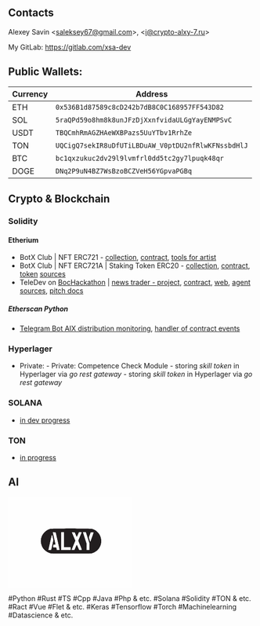 ## Contacts

Alexey Savin &lt;saleksey67@gmail.com&gt;, &lt;i@crypto-alxy-7.ru&gt;

My GitLab: https://gitlab.com/xsa-dev

## Public Wallets:

| Currency | Address                                              |
|----------|------------------------------------------------------|
| ETH      | `0x536B1d87589c8cD242b7dB8C0C168957FF543D82`         |
| SOL      | `5raQPd59o8hm8k8unJFzDjXxnfvidaULGgYayENMPSvC`       |
| USDT     | `TBQCmhRmAGZHAeWXBPazs5UuYTbv1RrhZe`                 |
| TON      | `UQCigQ7sekIR8uDfUTiLBDuAW_V0ptDU2nfRlwKFNssbdHlJ`   |
| BTC      | `bc1qxzukuc2dv29l9lvmfrl0dd5tc2gy7lpuqk48qr`         |
| DOGE     | `DNq2P9uN4BZ7WsBzoBCZVeH56YGpvaPGBq`                 |

## Crypto & Blockchain

### Solidity

#### Etherium
- BotX Club | NFT ERC721 - [collection](https://opensea.io/collection/bot-x), [contract](https://etherscan.io/token/0x3f948349daab5607c8ec3e7a6cdca9f825aa8e1c#readContract), [tools for artist](http://localhost)
- BotX Club | NFT ERC721A | Staking Token ERC20 - [collection](https://opensea.io/collection/botx-club), [contract](https://etherscan.io/address/0xe017f96e960120f62f4a9dd8780ce7ca5c4d1504#code), [token](https://etherscan.io/token/0xe017f96e960120f62f4a9dd8780ce7ca5c4d1504) [sources](https://github.com/DreamDev0122/Botx-Code)
- TeleDev on [BocHackathon](https://github.com/BocHackathon-4-0) | [news trader - project](https://github.com/BocHackathon-4-0/news-trader), [contract](https://github.com/BocHackathon-4-0/news-trader/tree/main/blockchain), [web](https://github.com/BocHackathon-4-0/news-trader/tree/main/web), [agent sources](https://github.com/BocHackathon-4-0/news-trader/tree/updates-after-hackatone/agents), [pitch docs](https://github.com/BocHackathon-4-0/news-trader/blob/main/docs/pich_docs/pitch.md)

##### Etherscan Python
- [Telegram Bot AIX distribution monitoring](https://t.me/c/1687650710/1882), [handler of contract events](https://etherscan.io/address/0xaBE235136562a5C2B02557E1CaE7E8c85F2a5da0)

### Hyperlager
- Private: - Private: Competence Check Module - storing _skill token_ in Hyperlager via _go rest gateway_ - storing <i>skill token</i> in Hyperlager via <i>go rest gateway</i>

### SOLANA
- [in dev progress](https://solscan.io/tx/5uLg3LyeRDAAKFbSXxRewn5AzmM8CsErnuXBvjBS6VC42A78cT4M96zFUBzTGygjUjA5zPwttaM8iwAxVq3TvEcR?cluster=devnet)

### TON
- [in progress](https://tonsandbox.com/explorer/address/kQDUe600N-kN8bYgFMstDeyL5yWvjx05k-9QFP4n2iDVWdSz)

## AI
<svg xmlns="http://www.w3.org/2000/svg" width="50%" viewBox="0 0 558 408">
<g>
<path d="M 295.63,141.96 L 301.11,141.97 L 312.00,142.00 L 317.24,142.02 L 327.57,142.08 L 332.41,142.11 L 337.20,142.15 L 339.49,142.17 L 344.01,142.21 L 346.15,142.24 L 350.36,142.29 L 352.34,142.31 L 356.20,142.37 L 357.98,142.40 L 361.45,142.46 L 363.03,142.49 L 366.07,142.56 L 367.42,142.60 L 369.99,142.67 L 371.09,142.71 L 373.15,142.79 L 373.98,142.83 L 375.50,142.91 L 376.04,142.96 L 376.97,143.05 L 377.20,143.10 L 381.84,144.29 L 384.85,145.29 L 386.31,145.88 L 389.20,147.15 L 390.59,147.87 L 393.35,149.38 L 394.67,150.22 L 397.28,151.96 L 398.53,152.91 L 400.98,154.87 L 402.15,155.92 L 406.63,160.33 L 408.59,162.80 L 412.31,167.91 L 413.84,170.68 L 415.33,173.48 L 415.99,174.93 L 417.24,177.86 L 417.78,179.37 L 418.79,182.41 L 419.20,183.96 L 419.96,187.09 L 420.23,188.68 L 420.72,191.89 L 420.87,193.52 L 421.08,196.79 L 421.07,198.45 L 420.72,205.78 L 420.13,210.29 L 419.65,212.42 L 418.54,216.61 L 417.78,218.65 L 416.12,222.71 L 415.06,224.76 L 411.91,230.17 L 409.57,233.56 L 408.28,235.13 L 405.63,238.20 L 404.20,239.62 L 401.25,242.37 L 399.67,243.62 L 396.44,246.03 L 394.73,247.11 L 391.23,249.19 L 389.38,250.09 L 385.62,251.82 L 383.64,252.55 L 379.63,253.91 L 377.54,254.45 L 376.13,254.77 L 375.15,254.90 L 374.12,255.03 L 373.50,255.09 L 372.20,255.21 L 371.44,255.26 L 369.82,255.36 L 368.87,255.40 L 366.88,255.49 L 365.73,255.52 L 363.31,255.59 L 361.92,255.63 L 359.01,255.68 L 357.36,255.71 L 353.91,255.76 L 351.97,255.78 L 347.93,255.81 L 345.67,255.83 L 340.98,255.86 L 338.37,255.87 L 332.97,255.89 L 329.99,255.89 L 323.84,255.90 L 320.45,255.90 L 313.48,255.91 L 309.67,255.91 L 301.83,255.90 L 297.56,255.90 L 288.79,255.89 L 284.04,255.88 L 266.41,255.85 L 255.17,255.82 L 249.89,255.80 L 244.67,255.78 L 242.16,255.77 L 237.21,255.75 L 234.84,255.74 L 230.19,255.72 L 227.98,255.71 L 223.66,255.68 L 221.63,255.67 L 217.66,255.64 L 215.82,255.63 L 212.25,255.60 L 210.62,255.59 L 207.47,255.56 L 206.06,255.55 L 203.36,255.52 L 202.18,255.50 L 199.96,255.47 L 199.05,255.46 L 197.34,255.43 L 196.69,255.41 L 195.53,255.38 L 195.16,255.37 L 194.57,255.34 L 194.50,255.32 L 187.94,253.47 L 183.68,251.89 L 181.63,250.95 L 177.58,248.95 L 175.66,247.80 L 171.86,245.41 L 170.08,244.09 L 166.60,241.35 L 164.99,239.87 L 161.87,236.82 L 160.46,235.19 L 157.74,231.88 L 156.55,230.13 L 154.30,226.57 L 153.36,224.72 L 152.12,222.00 L 151.33,219.98 L 150.95,218.89 L 149.51,214.35 L 148.92,211.99 L 147.86,207.26 L 147.53,205.05 L 147.23,202.89 L 147.15,201.88 L 147.01,199.95 L 147.02,199.09 L 147.14,196.38 L 147.32,194.27 L 147.45,193.15 L 147.74,190.88 L 147.91,189.79 L 148.28,187.65 L 148.47,186.71 L 150.76,178.99 L 152.89,174.01 L 154.22,171.64 L 157.04,166.99 L 158.69,164.82 L 162.14,160.57 L 164.06,158.64 L 168.04,154.89 L 170.19,153.24 L 174.60,150.09 L 176.94,148.76 L 181.71,146.29 L 184.19,145.34 L 189.22,143.63 L 191.80,143.10 L 192.96,142.96 L 194.19,142.87 L 195.02,142.83 L 196.81,142.75 L 197.91,142.71 L 200.24,142.63 L 201.58,142.60 L 204.40,142.53 L 205.97,142.49 L 209.23,142.43 L 211.02,142.40 L 214.69,142.34 L 216.66,142.31 L 220.70,142.26 L 222.85,142.24 L 227.21,142.19 L 229.51,142.17 L 234.16,142.13 L 236.59,142.11 L 246.52,142.05 L 251.76,142.02 L 262.41,141.98 L 267.89,141.97 L 278.94,141.95 L 284.50,141.95 M 197.43,172.23 L 197.18,172.98 L 196.88,174.07 L 196.67,174.89 L 196.21,176.69 L 195.93,177.84 L 195.34,180.27 L 195.00,181.69 L 194.30,184.67 L 193.91,186.33 L 193.11,189.77 L 192.68,191.63 L 191.81,195.43 L 191.35,197.44 L 190.42,201.53 L 189.95,203.65 L 187.22,215.81 L 186.38,219.53 L 186.00,221.25 L 185.24,224.60 L 184.91,226.10 L 184.26,228.98 L 183.98,230.21 L 183.46,232.52 L 183.25,233.44 L 182.87,235.11 L 182.74,235.67 L 182.53,236.60 L 182.50,236.75 L 182.29,237.69 L 182.33,238.00 L 182.54,238.53 L 182.89,238.68 L 183.79,238.91 L 184.61,238.95 L 185.49,238.98 L 186.03,238.99 L 187.21,239.00 L 187.91,239.00 L 190.89,238.93 L 192.31,238.79 L 192.79,238.65 L 193.62,238.35 L 193.87,238.12 L 194.28,237.60 L 194.39,237.25 L 194.58,236.48 L 194.80,235.58 L 194.94,234.95 L 195.26,233.59 L 195.45,232.75 L 195.85,230.99 L 196.07,229.98 L 196.54,227.88 L 196.80,226.72 L 197.33,224.35 L 197.61,223.07 L 198.78,217.78 L 199.39,214.96 L 203.88,194.42 L 201.56,183.66 L 200.77,180.09 L 200.31,178.08 L 200.11,177.25 L 199.72,175.71 L 199.55,175.10 L 199.21,173.98 L 199.06,173.56 L 198.77,172.81 L 198.63,172.57 L 198.36,172.15 L 198.23,172.06 L 197.72,171.95 M 204.75,159.09 L 203.33,159.14 L 202.94,159.24 L 202.35,159.51 L 202.28,159.74 L 202.27,160.29 L 202.39,160.70 L 202.66,161.74 L 202.95,162.92 L 203.13,163.73 L 203.54,165.48 L 203.78,166.53 L 204.28,168.76 L 204.56,170.02 L 205.15,172.62 L 205.46,174.04 L 206.10,176.93 L 206.44,178.46 L 207.81,184.73 L 208.51,187.94 L 209.90,194.34 L 210.55,197.34 L 211.18,200.29 L 211.48,201.67 L 212.05,204.35 L 212.31,205.56 L 212.79,207.88 L 213.00,208.88 L 213.39,210.75 L 213.54,211.48 L 213.80,212.80 L 213.88,213.23 L 214.00,213.92 L 214.00,213.99 L 213.65,214.38 L 213.10,214.61 L 212.70,214.70 L 210.80,215.00 L 205.17,215.00 L 204.08,220.05 L 203.32,223.89 L 203.14,224.91 L 203.09,225.28 L 203.00,225.92 L 203.00,226.05 L 203.58,226.42 L 204.50,226.63 L 205.16,226.72 L 206.62,226.88 L 207.50,226.92 L 209.35,227.00 L 217.73,227.00 L 219.00,233.00 L 220.27,239.00 L 225.67,239.00 L 227.98,238.92 L 229.27,238.78 L 229.77,238.67 L 230.68,238.43 L 230.98,238.27 L 231.47,237.94 L 231.55,237.74 L 231.55,237.41 L 231.51,237.00 L 231.46,236.70 L 231.23,235.27 L 231.04,234.21 L 230.59,231.89 L 230.30,230.44 L 229.67,227.34 L 229.29,225.54 L 228.49,221.78 L 228.04,219.69 L 227.10,215.37 L 226.58,213.03 L 225.52,208.26 L 224.95,205.75 L 223.79,200.64 L 223.18,197.99 L 214.34,159.50 L 208.08,159.20 L 206.20,159.12 L 205.17,159.09 M 240.00,159.00 L 240.00,239.00 L 282.00,239.00 L 282.00,227.00 L 252.00,227.00 L 252.00,159.00 M 320.22,159.00 L 315.38,169.97 L 313.44,174.17 L 312.26,176.57 L 311.76,177.50 L 310.82,179.16 L 310.50,179.63 L 310.19,180.04 L 310.08,180.14 L 309.89,180.27 L 309.85,180.22 L 309.62,179.87 L 309.39,179.45 L 309.23,179.15 L 308.53,177.74 L 308.07,176.77 L 307.08,174.67 L 306.52,173.44 L 305.36,170.88 L 304.76,169.50 L 300.36,159.50 L 294.09,159.20 L 291.69,159.15 L 290.33,159.18 L 289.81,159.22 L 288.87,159.33 L 288.61,159.41 L 288.24,159.59 L 288.31,159.70 L 288.56,160.24 L 288.88,160.95 L 289.10,161.46 L 289.59,162.60 L 289.89,163.30 L 290.54,164.80 L 290.91,165.67 L 291.68,167.49 L 292.10,168.50 L 292.98,170.58 L 293.45,171.70 L 295.41,176.38 L 296.47,178.91 L 304.14,197.32 L 295.57,217.59 L 292.24,225.51 L 291.24,227.90 L 290.79,229.00 L 289.91,231.14 L 289.52,232.08 L 288.78,233.89 L 288.47,234.65 L 287.89,236.08 L 287.68,236.63 L 287.29,237.62 L 287.17,237.94 L 287.00,238.43 L 287.00,238.47 L 287.17,238.63 L 287.48,238.69 L 288.25,238.80 L 288.81,238.83 L 290.03,238.87 L 290.76,238.86 L 292.30,238.84 L 293.15,238.80 L 299.29,238.50 L 304.36,226.75 L 306.38,222.19 L 307.62,219.52 L 308.14,218.45 L 309.10,216.52 L 309.44,215.93 L 309.75,215.40 L 309.87,215.24 L 310.06,215.00 L 310.11,215.00 L 310.35,215.24 L 310.61,215.64 L 310.79,215.95 L 311.16,216.62 L 311.39,217.06 L 311.86,217.98 L 312.13,218.52 L 313.28,220.91 L 313.95,222.34 L 315.32,225.35 L 316.04,227.00 L 321.30,239.00 L 326.59,239.00 L 330.50,238.72 L 331.48,238.53 L 331.82,238.42 L 332.39,238.18 L 332.47,238.05 L 332.42,237.47 L 332.22,236.71 L 332.05,236.16 L 331.65,234.96 L 331.39,234.21 L 330.82,232.63 L 330.47,231.71 L 329.75,229.80 L 329.33,228.74 L 328.47,226.55 L 328.00,225.37 L 325.99,220.46 L 324.86,217.80 L 321.69,210.19 L 320.74,207.85 L 320.30,206.77 L 319.47,204.67 L 319.10,203.73 L 318.41,201.92 L 318.12,201.15 L 317.58,199.69 L 317.38,199.11 L 317.02,198.05 L 316.92,197.70 L 316.77,197.10 L 316.77,197.00 L 316.94,196.35 L 317.19,195.60 L 317.38,195.08 L 317.80,193.94 L 318.06,193.25 L 318.62,191.79 L 318.95,190.95 L 320.39,187.33 L 321.25,185.22 L 323.05,180.84 L 324.04,178.50 L 326.86,171.80 L 328.55,167.78 L 329.24,166.13 L 329.91,164.54 L 330.19,163.86 L 330.73,162.58 L 330.94,162.08 L 331.33,161.16 L 331.45,160.85 L 331.67,160.34 L 331.70,160.25 L 331.62,159.67 L 331.19,159.38 L 330.75,159.28 L 329.74,159.11 L 328.99,159.07 L 327.32,159.00 M 338.25,159.00 L 354.98,210.50 L 354.99,224.75 L 355.00,239.00 L 367.00,239.00 L 367.00,208.12 L 350.92,159.00 M 380.70,159.16 L 379.86,159.20 L 373.71,159.50 L 369.40,170.69 L 365.09,181.88 L 367.64,190.69 L 368.67,194.18 L 369.31,196.28 L 369.59,197.15 L 370.11,198.76 L 370.30,199.30 L 370.63,200.20 L 370.70,200.32 L 371.00,200.70 L 371.16,200.78 L 371.48,200.86 L 371.58,200.75 L 371.83,200.21 L 372.14,199.44 L 372.36,198.87 L 372.83,197.63 L 373.11,196.85 L 373.72,195.20 L 374.06,194.26 L 374.78,192.29 L 375.17,191.20 L 375.96,188.98 L 376.38,187.80 L 378.11,182.94 L 379.00,180.42 L 380.76,175.39 L 381.58,173.02 L 383.17,168.43 L 383.82,166.51 L 384.45,164.66 L 384.72,163.86 L 385.21,162.37 L 385.40,161.78 L 385.74,160.72 L 385.84,160.37 L 386.00,159.81 L 386.00,159.75 L 385.52,159.45 L 384.75,159.29 L 384.20,159.24 L 382.98,159.16 L 382.24,159.15 Z" fill="rgb(34,30,31)"/>
<path d="M 0.00,204.00 L 0.00,0.00 L 279.00,0.00 L 558.00,0.00 L 558.00,204.00 L 558.00,408.00 L 279.00,408.00 L 0.00,408.00 L 0.00,204.00 M 377.54,254.45 L 379.63,253.91 L 383.64,252.55 L 385.62,251.82 L 389.38,250.09 L 391.23,249.19 L 394.73,247.11 L 396.44,246.03 L 399.67,243.62 L 401.25,242.37 L 404.20,239.62 L 405.63,238.20 L 408.28,235.13 L 409.57,233.56 L 411.91,230.17 L 415.06,224.76 L 416.12,222.71 L 417.78,218.65 L 418.54,216.61 L 419.65,212.42 L 420.13,210.29 L 420.72,205.78 L 421.07,198.45 L 421.08,196.79 L 420.87,193.52 L 420.72,191.89 L 420.23,188.68 L 419.96,187.09 L 419.20,183.96 L 418.79,182.41 L 417.78,179.37 L 417.24,177.86 L 415.99,174.93 L 415.33,173.48 L 413.84,170.68 L 412.31,167.91 L 408.59,162.80 L 406.63,160.33 L 402.15,155.92 L 400.98,154.87 L 398.53,152.91 L 397.28,151.96 L 394.67,150.22 L 393.35,149.38 L 390.59,147.87 L 389.20,147.15 L 386.31,145.88 L 384.85,145.29 L 381.84,144.29 L 377.20,143.10 L 376.97,143.05 L 376.04,142.96 L 375.50,142.91 L 373.98,142.83 L 373.15,142.79 L 371.09,142.71 L 369.99,142.67 L 367.42,142.60 L 366.07,142.56 L 363.03,142.49 L 361.45,142.46 L 357.98,142.40 L 356.20,142.37 L 352.34,142.31 L 350.36,142.29 L 346.15,142.24 L 344.01,142.21 L 339.49,142.17 L 337.20,142.15 L 332.41,142.11 L 327.57,142.08 L 317.24,142.02 L 312.00,142.00 L 301.11,141.97 L 295.63,141.96 L 284.50,141.95 L 278.94,141.95 L 267.89,141.97 L 262.41,141.98 L 251.76,142.02 L 246.52,142.05 L 236.59,142.11 L 234.16,142.13 L 229.51,142.17 L 227.21,142.19 L 222.85,142.24 L 220.70,142.26 L 216.66,142.31 L 214.69,142.34 L 211.02,142.40 L 209.23,142.43 L 205.97,142.49 L 204.40,142.53 L 201.58,142.60 L 200.24,142.63 L 197.91,142.71 L 196.81,142.75 L 195.02,142.83 L 194.19,142.87 L 192.96,142.96 L 191.80,143.10 L 189.22,143.63 L 184.19,145.34 L 181.71,146.29 L 176.94,148.76 L 174.60,150.09 L 170.19,153.24 L 168.04,154.89 L 164.06,158.64 L 162.14,160.57 L 158.69,164.82 L 157.04,166.99 L 154.22,171.64 L 152.89,174.01 L 150.76,178.99 L 148.47,186.71 L 148.28,187.65 L 147.91,189.79 L 147.74,190.88 L 147.45,193.15 L 147.32,194.27 L 147.14,196.38 L 147.02,199.09 L 147.01,199.95 L 147.15,201.88 L 147.23,202.89 L 147.53,205.05 L 147.86,207.26 L 148.92,211.99 L 149.51,214.35 L 150.95,218.89 L 151.33,219.98 L 152.12,222.00 L 153.36,224.72 L 154.30,226.57 L 156.55,230.13 L 157.74,231.88 L 160.46,235.19 L 161.87,236.82 L 164.99,239.87 L 166.60,241.35 L 170.08,244.09 L 171.86,245.41 L 175.66,247.80 L 177.58,248.95 L 181.63,250.95 L 183.68,251.89 L 187.94,253.47 L 194.50,255.32 L 194.57,255.34 L 195.16,255.37 L 195.53,255.38 L 196.69,255.41 L 197.34,255.43 L 199.05,255.46 L 199.96,255.47 L 202.18,255.50 L 203.36,255.52 L 206.06,255.55 L 207.47,255.56 L 210.62,255.59 L 212.25,255.60 L 215.82,255.63 L 217.66,255.64 L 221.63,255.67 L 223.66,255.68 L 227.98,255.71 L 230.19,255.72 L 234.84,255.74 L 237.21,255.75 L 242.16,255.77 L 244.67,255.78 L 249.89,255.80 L 255.17,255.82 L 266.41,255.85 L 284.04,255.88 L 288.79,255.89 L 297.56,255.90 L 301.83,255.90 L 309.67,255.91 L 313.48,255.91 L 320.45,255.90 L 323.84,255.90 L 329.99,255.89 L 332.97,255.89 L 338.37,255.87 L 340.98,255.86 L 345.67,255.83 L 347.93,255.81 L 351.97,255.78 L 353.91,255.76 L 357.36,255.71 L 359.01,255.68 L 361.92,255.63 L 363.31,255.59 L 365.73,255.52 L 366.88,255.49 L 368.87,255.40 L 369.82,255.36 L 371.44,255.26 L 372.20,255.21 L 373.50,255.09 L 374.12,255.03 L 375.15,254.90 L 376.13,254.77 M 182.50,236.75 L 182.53,236.60 L 182.74,235.67 L 182.87,235.11 L 183.25,233.44 L 183.46,232.52 L 183.98,230.21 L 184.26,228.98 L 184.91,226.10 L 185.24,224.60 L 186.00,221.25 L 186.38,219.53 L 187.22,215.81 L 189.95,203.65 L 190.42,201.53 L 191.35,197.44 L 191.81,195.43 L 192.68,191.63 L 193.11,189.77 L 193.91,186.33 L 194.30,184.67 L 195.00,181.69 L 195.34,180.27 L 195.93,177.84 L 196.21,176.69 L 196.67,174.89 L 196.88,174.07 L 197.18,172.98 L 197.43,172.23 L 197.72,171.95 L 198.23,172.06 L 198.36,172.15 L 198.63,172.57 L 198.77,172.81 L 199.06,173.56 L 199.21,173.98 L 199.55,175.10 L 199.72,175.71 L 200.11,177.25 L 200.31,178.08 L 200.77,180.09 L 201.56,183.66 L 203.88,194.42 L 199.39,214.96 L 198.78,217.78 L 197.61,223.07 L 197.33,224.35 L 196.80,226.72 L 196.54,227.88 L 196.07,229.98 L 195.85,230.99 L 195.45,232.75 L 195.26,233.59 L 194.94,234.95 L 194.80,235.58 L 194.58,236.48 L 194.39,237.25 L 194.28,237.60 L 193.87,238.12 L 193.62,238.35 L 192.79,238.65 L 192.31,238.79 L 190.89,238.93 L 187.91,239.00 L 187.21,239.00 L 186.03,238.99 L 185.49,238.98 L 184.61,238.95 L 183.79,238.91 L 182.89,238.68 L 182.54,238.53 L 182.33,238.00 L 182.29,237.69 M 219.00,233.00 L 217.73,227.00 L 210.36,227.00 L 209.35,227.00 L 207.50,226.92 L 206.62,226.88 L 205.16,226.72 L 204.50,226.63 L 203.58,226.42 L 203.00,226.05 L 203.00,225.92 L 203.09,225.28 L 203.14,224.91 L 203.32,223.89 L 204.08,220.05 L 205.17,215.00 L 209.58,215.00 L 210.80,215.00 L 212.70,214.70 L 213.10,214.61 L 213.65,214.38 L 214.00,213.99 L 214.00,213.92 L 213.88,213.23 L 213.80,212.80 L 213.54,211.48 L 213.39,210.75 L 213.00,208.88 L 212.79,207.88 L 212.31,205.56 L 212.05,204.35 L 211.48,201.67 L 211.18,200.29 L 210.55,197.34 L 209.90,194.34 L 208.51,187.94 L 207.81,184.73 L 206.44,178.46 L 206.10,176.93 L 205.46,174.04 L 205.15,172.62 L 204.56,170.02 L 204.28,168.76 L 203.78,166.53 L 203.54,165.48 L 203.13,163.73 L 202.95,162.92 L 202.66,161.74 L 202.39,160.70 L 202.27,160.29 L 202.28,159.74 L 202.35,159.51 L 202.94,159.24 L 203.33,159.14 L 204.75,159.09 L 205.17,159.09 L 206.20,159.12 L 208.08,159.20 L 214.34,159.50 L 223.18,197.99 L 223.79,200.64 L 224.95,205.75 L 225.52,208.26 L 226.58,213.03 L 227.10,215.37 L 228.04,219.69 L 228.49,221.78 L 229.29,225.54 L 229.67,227.34 L 230.30,230.44 L 230.59,231.89 L 231.04,234.21 L 231.23,235.27 L 231.46,236.70 L 231.51,237.00 L 231.55,237.41 L 231.55,237.74 L 231.47,237.94 L 230.98,238.27 L 230.68,238.43 L 229.77,238.67 L 229.27,238.78 L 227.98,238.92 L 225.67,239.00 L 220.27,239.00 L 219.00,233.00 M 240.00,199.00 L 240.00,159.00 L 246.00,159.00 L 252.00,159.00 L 252.00,193.00 L 252.00,227.00 L 267.00,227.00 L 282.00,227.00 L 282.00,233.00 L 282.00,239.00 L 261.00,239.00 L 240.00,239.00 L 240.00,199.00 M 287.00,238.47 L 287.00,238.43 L 287.17,237.94 L 287.29,237.62 L 287.68,236.63 L 287.89,236.08 L 288.47,234.65 L 288.78,233.89 L 289.52,232.08 L 289.91,231.14 L 290.79,229.00 L 291.24,227.90 L 292.24,225.51 L 295.57,217.59 L 304.14,197.32 L 296.47,178.91 L 295.41,176.38 L 293.45,171.70 L 292.98,170.58 L 292.10,168.50 L 291.68,167.49 L 290.91,165.67 L 290.54,164.80 L 289.89,163.30 L 289.59,162.60 L 289.10,161.46 L 288.88,160.95 L 288.56,160.24 L 288.31,159.70 L 288.24,159.59 L 288.61,159.41 L 288.87,159.33 L 289.81,159.22 L 290.33,159.18 L 291.69,159.15 L 294.09,159.20 L 300.36,159.50 L 304.76,169.50 L 305.36,170.88 L 306.52,173.44 L 307.08,174.67 L 308.07,176.77 L 308.53,177.74 L 309.23,179.15 L 309.39,179.45 L 309.62,179.87 L 309.85,180.22 L 309.89,180.27 L 310.08,180.14 L 310.19,180.04 L 310.50,179.63 L 310.82,179.16 L 311.76,177.50 L 312.26,176.57 L 313.44,174.17 L 315.38,169.97 L 320.22,159.00 L 326.22,159.00 L 327.32,159.00 L 328.99,159.07 L 329.74,159.11 L 330.75,159.28 L 331.19,159.38 L 331.62,159.67 L 331.70,160.25 L 331.67,160.34 L 331.45,160.85 L 331.33,161.16 L 330.94,162.08 L 330.73,162.58 L 330.19,163.86 L 329.91,164.54 L 329.24,166.13 L 328.55,167.78 L 326.86,171.80 L 324.04,178.50 L 323.05,180.84 L 321.25,185.22 L 320.39,187.33 L 318.95,190.95 L 318.62,191.79 L 318.06,193.25 L 317.80,193.94 L 317.38,195.08 L 317.19,195.60 L 316.94,196.35 L 316.77,197.00 L 316.77,197.10 L 316.92,197.70 L 317.02,198.05 L 317.38,199.11 L 317.58,199.69 L 318.12,201.15 L 318.41,201.92 L 319.10,203.73 L 319.47,204.67 L 320.30,206.77 L 320.74,207.85 L 321.69,210.19 L 324.86,217.80 L 325.99,220.46 L 328.00,225.37 L 328.47,226.55 L 329.33,228.74 L 329.75,229.80 L 330.47,231.71 L 330.82,232.63 L 331.39,234.21 L 331.65,234.96 L 332.05,236.16 L 332.22,236.71 L 332.42,237.47 L 332.47,238.05 L 332.39,238.18 L 331.82,238.42 L 331.48,238.53 L 330.50,238.72 L 326.59,239.00 L 321.30,239.00 L 316.04,227.00 L 315.32,225.35 L 313.95,222.34 L 313.28,220.91 L 312.13,218.52 L 311.86,217.98 L 311.39,217.06 L 311.16,216.62 L 310.79,215.95 L 310.61,215.64 L 310.35,215.24 L 310.11,215.00 L 310.06,215.00 L 309.87,215.24 L 309.75,215.40 L 309.44,215.93 L 309.10,216.52 L 308.14,218.45 L 307.62,219.52 L 306.38,222.19 L 304.36,226.75 L 299.29,238.50 L 293.15,238.80 L 292.30,238.84 L 290.76,238.86 L 290.03,238.87 L 288.81,238.83 L 288.25,238.80 L 287.48,238.69 L 287.17,238.63 M 354.99,224.75 L 354.98,210.50 L 346.62,184.75 L 338.25,159.00 L 344.59,159.00 L 350.92,159.00 L 358.96,183.56 L 367.00,208.12 L 367.00,223.56 L 367.00,239.00 L 361.00,239.00 L 355.00,239.00 L 354.99,224.75 M 370.70,200.32 L 370.63,200.20 L 370.30,199.30 L 370.11,198.76 L 369.59,197.15 L 369.31,196.28 L 368.67,194.18 L 367.64,190.69 L 365.09,181.88 L 369.40,170.69 L 373.71,159.50 L 379.86,159.20 L 380.70,159.16 L 382.24,159.15 L 382.98,159.16 L 384.20,159.24 L 384.75,159.29 L 385.52,159.45 L 386.00,159.75 L 386.00,159.81 L 385.84,160.37 L 385.74,160.72 L 385.40,161.78 L 385.21,162.37 L 384.72,163.86 L 384.45,164.66 L 383.82,166.51 L 383.17,168.43 L 381.58,173.02 L 380.76,175.39 L 379.00,180.42 L 378.11,182.94 L 376.38,187.80 L 375.96,188.98 L 375.17,191.20 L 374.78,192.29 L 374.06,194.26 L 373.72,195.20 L 373.11,196.85 L 372.83,197.63 L 372.36,198.87 L 372.14,199.44 L 371.83,200.21 L 371.58,200.75 L 371.48,200.86 L 371.16,200.78 L 371.00,200.70 Z" fill="rgb(254,254,254)"/>
</g>
</svg>

#Python #Rust #TS #Cpp #Java #Php & etc.
#Solana #Solidity #TON & etc.
#Ract #Vue #Flet & etc.
#Keras #Tensorflow #Torch #Machinelearning #Datascience & etc.
